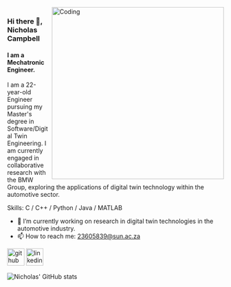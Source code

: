 <img align="right" alt="Coding" width="400" src="https://scitechdaily.com/images/Digital-Twin-Earth.gif">

### Hi there 👋, Nicholas Campbell
#### I am a Mechatronic Engineer.

I am a 22-year-old Engineer pursuing my Master's degree in Software/Digital Twin Engineering. I am currently engaged in collaborative research with the BMW Group, exploring the applications of digital twin technology within the automotive sector.

Skills: C / C++ / Python / Java / MATLAB

- 🔭 I’m currently working on research in digital twin technologies in the automotive industry. 
- 📫 How to reach me: 23605839@sun.ac.za 

[<img src='https://cdn.jsdelivr.net/npm/simple-icons@3.0.1/icons/github.svg' alt='github' height='40'>](https://github.com/nicampbel)  [<img src='https://cdn.jsdelivr.net/npm/simple-icons@3.0.1/icons/linkedin.svg' alt='linkedin' height='40'>](https://www.linkedin.com/in/nicholas-campbell-bb7ba51a6/)

![Nicholas' GitHub stats](https://github-readme-stats.vercel.app/api?username=nicampbel&theme=github_dark&show_icons=true)
